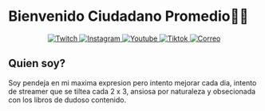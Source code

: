 
# Bienvenido Ciudadano Promedio✌🏻

<p align="center">
  <a href="https://twitch.com/suukibo_" target="_blank"> 
      <img alt="Twitch" src="https://img.shields.io/badge/Twitch-A327F5?style=for-the-badge&logo=twitch&logoColor=white" />
  </a>
  <a href="https://instagram.com/suukibo_/?hl=es" target="_black">
      <img alt="Instagram" src="https://img.shields.io/badge/instagram-F5279C?style=for-the-badge&logo=instagram&logoColor=white" />
  </a>  
  <a href="https://www.youtube.com/@Suukibo" target="_blank">
      <img alt="Youtube" src="https://img.shields.io/badge/youtube-F52727?style=for-the-badge&logo=youtube&logoColor=white" />
  </a>
  <a href="https://www.tiktok.com/@suukibo_" target="_blank">
      <img alt="Tiktok" src="https://img.shields.io/badge/Tiktok-000000?style=for-the-badge&logo=tiktok&logoColor=white" />
  </a>
  <a href="Suukibo:imsukichaaan@gmail.com">
      <img alt="Correo" src="https://img.shields.io/badge/email-3B80FF?style=for-the-badge&logo=email&logoColor=white" />
  </a>
</p>

## Quien soy? 
Soy pendeja en mi maxima expresion pero intento mejorar cada dia, intento de streamer que se tiltea cada 2 x 3, ansiosa por naturaleza y obsecionada con los libros de dudoso contenido.
